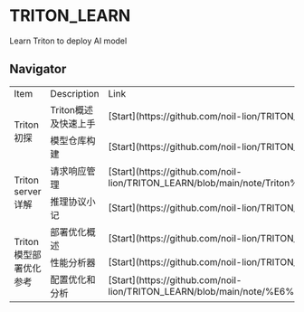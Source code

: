 # TRITON_LEARN
Learn Triton to deploy AI model
## Navigator
<table>
    <tr>
        <td>Item</td> 
        <td>Description</td> 
        <td>Link</td> 
   </tr>
    <tr>
        <td rowspan="2">Triton初探</td>    
  		 <td>Triton概述及快速上手</td> 
      	 <td>[Start](https://github.com/noil-lion/TRITON_LEARN/blob/main/note/Triton%E6%A6%82%E8%BF%B0.md)</td> 
    </tr>
    <tr>
        <td>模型仓库构建</td>
        <td>[Start](https://github.com/noil-lion/TRITON_LEARN/blob/main/note/%E6%A8%A1%E5%9E%8B%E4%BB%93%E5%BA%93%E6%9E%84%E5%BB%BA%E5%8F%82%E8%80%83.md)</td>    
    </tr>
    <tr>
        <td rowspan="2">Triton server 详解</td> 
        <td>请求响应管理</td> 
        <td>[Start](https://github.com/noil-lion/TRITON_LEARN/blob/main/note/Triton%E7%9A%84%E6%8E%A8%E7%90%86%E8%AF%B7%E6%B1%82%E5%93%8D%E5%BA%94%E7%AE%A1%E7%90%86.md)</td> 
   </tr>
    <tr>
        <td>推理协议小记</td>
        <td>[Start](https://github.com/noil-lion/TRITON_LEARN/blob/main/note/%E6%8E%A8%E7%90%86%E5%8D%8F%E8%AE%AE.md)</td>    
    </tr>
    <tr>
        <td rowspan="3">Triton 模型部署优化参考</td> 
        <td>部署优化概述</td> 
        <td>[Start](https://github.com/noil-lion/TRITON_LEARN/blob/main/note/Triton%E6%A8%A1%E5%9E%8B%E9%83%A8%E7%BD%B2%E4%BC%98%E5%8C%96%E6%A6%82%E8%BF%B0.md)</td> 
   </tr>
     <tr>
        <td>性能分析器</td>
        <td>[Start](https://github.com/noil-lion/TRITON_LEARN/blob/main/note/%E6%80%A7%E8%83%BD%E5%88%86%E6%9E%90%E5%99%A8.md)</td>    
    </tr>
    <tr>
        <td>配置优化和分析</td>
        <td>[Start](https://github.com/noil-lion/TRITON_LEARN/blob/main/note/%E6%80%A7%E8%83%BD%E5%88%86%E6%9E%90%E5%99%A8%E6%A8%A1%E5%9E%8B%E9%83%A8%E7%BD%B2%E4%BC%98%E5%8C%96.md)</td>    
    </tr>
    
</table>
